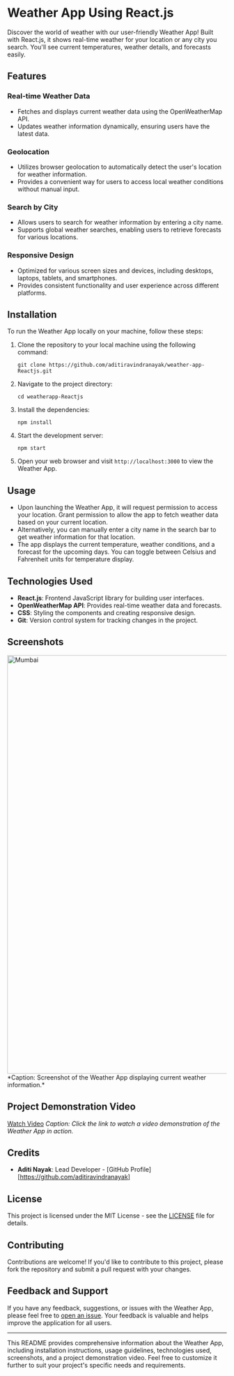 # Weather App Using React.js

Discover the world of weather with our user-friendly Weather App! Built with React.js, it shows real-time weather for your location or any city you search. You'll see current temperatures, weather details, and forecasts easily.

## Features

### Real-time Weather Data
- Fetches and displays current weather data using the OpenWeatherMap API.
- Updates weather information dynamically, ensuring users have the latest data.

### Geolocation
- Utilizes browser geolocation to automatically detect the user's location for weather information.
- Provides a convenient way for users to access local weather conditions without manual input.

### Search by City
- Allows users to search for weather information by entering a city name.
- Supports global weather searches, enabling users to retrieve forecasts for various locations.

### Responsive Design
- Optimized for various screen sizes and devices, including desktops, laptops, tablets, and smartphones.
- Provides consistent functionality and user experience across different platforms.

## Installation

To run the Weather App locally on your machine, follow these steps:

1. Clone the repository to your local machine using the following command:
   ```
   git clone https://github.com/aditiravindranayak/weather-app-Reactjs.git
   ```

2. Navigate to the project directory:
   ```
   cd weatherapp-Reactjs
   ```

3. Install the dependencies:
   ```
   npm install
   ```

4. Start the development server:
   ```
   npm start
   ```

5. Open your web browser and visit `http://localhost:3000` to view the Weather App.

## Usage

- Upon launching the Weather App, it will request permission to access your location. Grant permission to allow the app to fetch weather data based on your current location.
- Alternatively, you can manually enter a city name in the search bar to get weather information for that location.
- The app displays the current temperature, weather conditions, and a forecast for the upcoming days. You can toggle between Celsius and Fahrenheit units for temperature display.

## Technologies Used

- **React.js**: Frontend JavaScript library for building user interfaces.
- **OpenWeatherMap API**: Provides real-time weather data and forecasts.
- **CSS**: Styling the components and creating responsive design.
- **Git**: Version control system for tracking changes in the project.

## Screenshots

<img width="960" alt="Mumbai" src="https://github.com/aditiravindranayak/weather-app/assets/109815646/31bdca27-1f76-436c-ab70-31542b7b2fb0">
*Caption: Screenshot of the Weather App displaying current weather information.*

## Project Demonstration Video

[Watch Video](https://www.youtube.com/watch?v=your_video_id)
*Caption: Click the link to watch a video demonstration of the Weather App in action.*

## Credits

- **Aditi Nayak**: Lead Developer - [GitHub Profile][https://github.com/aditiravindranayak]

## License

This project is licensed under the MIT License - see the [LICENSE](LICENSE) file for details.

## Contributing

Contributions are welcome! If you'd like to contribute to this project, please fork the repository and submit a pull request with your changes.

## Feedback and Support

If you have any feedback, suggestions, or issues with the Weather App, please feel free to [open an issue]([https://github.com/aditiravindranayak/weather-app-Reactjs/issues). Your feedback is valuable and helps improve the application for all users.

---

This README provides comprehensive information about the Weather App, including installation instructions, usage guidelines, technologies used, screenshots, and a project demonstration video. Feel free to customize it further to suit your project's specific needs and requirements.
